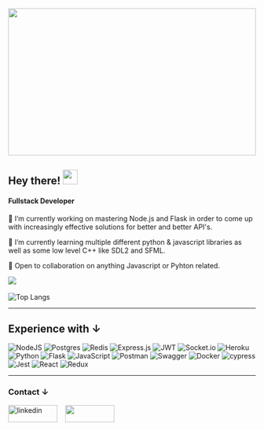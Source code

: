 ### 
<img src="https://t3.ftcdn.net/jpg/02/68/81/22/360_F_268812279_cVMsQJ8UWfV8k8HO2oqjhRY1XhopgE68.jpg" width="100%" height="300">
<h2>Hey there! <img src="https://c.tenor.com/nebZyl8oN7IAAAAi/wave-hello.gif" width="30" height="30"></h2>

<h4>Fullstack Developer</h4>
<p>🔭 I’m currently working on mastering Node.js and Flask in order to come up with increasingly effective solutions for better and better API's. </p>
<p>🌱 I’m currently learning multiple different python & javascript libraries as well as some low level C++ like SDL2 and SFML. </p>
<p>👯 Open to collaboration on anything Javascript or Pyhton related. </p>


![](https://komarev.com/ghpvc/?username=WaylayOvercast)
<br></br> 
![Top Langs](https://github-readme-stats.vercel.app/api/top-langs/?username=WaylayOvercast&layout=compact)   


  ________________________________
  
<h2>Experience with &#8595; </h2>      
  
  ![NodeJS](https://img.shields.io/badge/node.js-6DA55F?style=for-the-badge&logo=node.js&logoColor=white)
  ![Postgres](https://img.shields.io/badge/postgres-%23316192.svg?style=for-the-badge&logo=postgresql&logoColor=white)
  ![Redis](https://img.shields.io/badge/redis-%23DD0031.svg?style=for-the-badge&logo=redis&logoColor=white)
  ![Express.js](https://img.shields.io/badge/express.js-%23404d59.svg?style=for-the-badge&logo=express&logoColor=%2361DAFB)
  ![JWT](https://img.shields.io/badge/JWT-black?style=for-the-badge&logo=JSON%20web%20tokens)
  ![Socket.io](https://img.shields.io/badge/Socket.io-black?style=for-the-badge&logo=socket.io&badgeColor=010101)
  ![Heroku](https://img.shields.io/badge/heroku-%23430098.svg?style=for-the-badge&logo=heroku&logoColor=white)
  ![Python](https://img.shields.io/badge/python-3670A0?style=for-the-badge&logo=python&logoColor=ffdd54)
  ![Flask](https://img.shields.io/badge/Flask-000000?style=for-the-badge&logo=flask&logoColor=white)
  ![JavaScript](https://img.shields.io/badge/javascript-%23323330.svg?style=for-the-badge&logo=javascript&logoColor=%23F7DF1E)
  ![Postman](https://img.shields.io/badge/Postman-FF6C37?style=for-the-badge&logo=postman&logoColor=white)
  ![Swagger](https://img.shields.io/badge/-Swagger-%23Clojure?style=for-the-badge&logo=swagger&logoColor=white)
  ![Docker](https://img.shields.io/badge/docker-%230db7ed.svg?style=for-the-badge&logo=docker&logoColor=white)
  ![cypress](https://img.shields.io/badge/-cypress-%23E5E5E5?style=for-the-badge&logo=cypress&logoColor=058a5e)
  ![Jest](https://img.shields.io/badge/-jest-%23C21325?style=for-the-badge&logo=jest&logoColor=white)
  ![React](https://img.shields.io/badge/react-%2320232a.svg?style=for-the-badge&logo=react&logoColor=%2361DAFB)
  ![Redux](https://img.shields.io/badge/redux-%23593d88.svg?style=for-the-badge&logo=redux&logoColor=white)
 

  
________________________________
  
  
  

  
<h3>Contact &#8595;</h3>
<a href="https://www.linkedin.com/in/waylayovercast//"><img src="https://img.shields.io/badge/LinkedIn-0077B5?style=for-the-badge&logo=linkedin&logoColor=white"  alt="linkedin" width="100rem" height="35rem"/></a>
&nbsp;&nbsp;
<a href='https://mail.google.com/mail/u/0/#sent?compose=GTvVlcRzCbfQHDGJjdxlSsgKSkcHldXbBxHDVQjmHKJQbLbtBSKzGqMwDPvmVPSfjBddSRxssGKMP'><img src='https://img.shields.io/badge/Gmail-D14836?style=for-the-badge&logo=gmail&logoColor=white' width="100rem" height="35rem"/></a>






